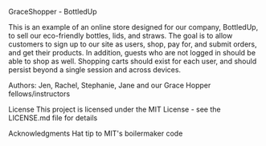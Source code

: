 GraceShopper - BottledUp

This is an example of an online store designed for our company, BottledUp, to sell our eco-friendly bottles, lids, and straws. The goal is to allow customers to sign up to our site as users, shop, pay for, and submit orders, and get their products. In addition, guests who are not logged in should be able to shop as well. Shopping carts should exist for each user, and should persist beyond a single session and across devices.

Authors: Jen, Rachel, Stephanie, Jane and our Grace Hopper fellows/instructors

License
This project is licensed under the MIT License - see the LICENSE.md file for details

Acknowledgments
Hat tip to MIT's boilermaker code
